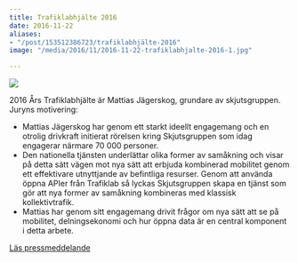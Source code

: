 ```yaml
---
title: Trafiklabhjälte 2016
date: 2016-11-22
aliases:
- "/post/153512386723/trafiklabhjälte-2016"
image: "/media/2016/11/2016-11-22-trafiklabhjalte-2016-1.jpg"

---
```

![](/media/2016/11/2016-11-22-trafiklabhjalte-2016-1.jpg)

2016 Års Trafiklabhjälte är Mattias Jägerskog, grundare av skjutsgruppen. Juryns motivering: 

* Mattias Jägerskog har genom ett starkt ideellt engagemang och en otrolig drivkraft initierat rörelsen kring Skjutsgruppen som idag engagerar närmare 70 000 personer. 
* Den nationella tjänsten underlättar olika former av samåkning och visar på detta sätt vägen mot nya sätt att erbjuda kombinerad mobilitet genom ett effektivare utnyttjande av befintliga resurser. Genom att använda öppna APIer från Trafiklab så lyckas Skjutsgruppen skapa en tjänst som gör att nya former av samåkning kombineras med klassisk kollektivtrafik.
* Mattias har genom sitt engagemang drivit frågor om nya sätt att se på mobilitet,  delningsekonomi och hur öppna data är en central komponent i detta arbete.

[Läs pressmeddelande](http://www.mynewsdesk.com/se/samtrafiken-i-sverige-ab/pressreleases/skjutsgruppens-grundare-blir-aarets-trafiklabhjaelte-1660015)